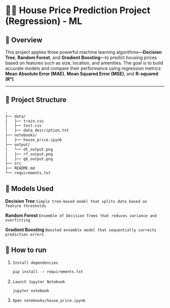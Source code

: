 # 🏡💵 House Price Prediction Project (Regression) - ML

## 📍 Overview

This project applies three powerful machine learning algorithms—**Decision Tree**, **Random Forest**, and **Gradient Boosting**—to predict housing prices based on features such as size, location, and amenities. The goal is to build accurate models and compare their performance using regression metrics: **Mean Absolute Error (MAE)**, **Mean Squared Error (MSE)**, and **R-squared (R²)**.

---

## 📁 Project Structure

```bash
.
├── data/
│   ├── train.csv
│   ├── test.csv
│   ├── data_description.txt
├── notebooks/
│   ├── house_price.ipynb
├── output/
│   └── dt_output.png
│   ├── rf_output.png
│   ├── gb_output.png
├── src
├── README.md
└── requirements.txt
```

## 🧠 Models Used
**Decision Tree**	    `Simple tree-based model that splits data based on feature thresholds`

**Random Forest**	    `Ensemble of Decision Trees that reduces variance and overfitting`

**Gradient Boosting**	`Boosted ensemble model that sequentially corrects prediction errors`

## 🚀 How to run

1. `Install dependencies`
 
    ```bash
    pip install -r requirements.txt
    ```
2. `Launch Jupyter Notebook`

    ```bash
    jupyter notebook
    ```
    
3. `Open notebooks/house_price.ipynb`